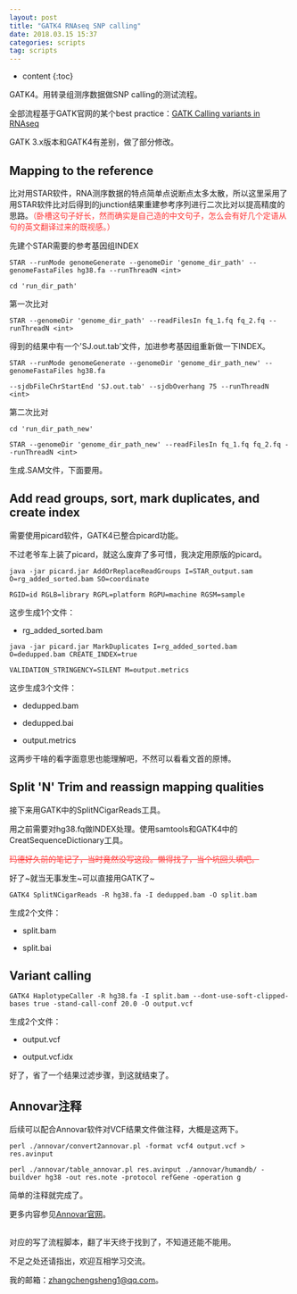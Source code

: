 ```yaml
---
layout: post
title: "GATK4 RNAseq SNP calling"
date: 2018.03.15 15:37
categories: scripts
tag: scripts
---
```

* content
{:toc}


GATK4。用转录组测序数据做SNP calling的测试流程。

全部流程基于GATK官网的某个best practice：[GATK Calling variants in RNAseq](https://software.broadinstitute.org/gatk/documentation/article.php?id=3891)

GATK 3.x版本和GATK4有差别，做了部分修改。

## Mapping to the reference

比对用STAR软件，RNA测序数据的特点简单点说断点太多太散，所以这里采用了用STAR软件比对后得到的junction结果重建参考序列进行二次比对以提高精度的思路。<font color='#FF3333'>（卧槽这句子好长，然而确实是自己造的中文句子，怎么会有好几个定语从句的英文翻译过来的既视感。）</font>

先建个STAR需要的参考基因组INDEX

` STAR --runMode genomeGenerate --genomeDir 'genome_dir_path' --genomeFastaFiles hg38.fa --runThreadN <int> `

` cd 'run_dir_path' `

第一次比对

` STAR --genomeDir 'genome_dir_path' --readFilesIn fq_1.fq fq_2.fq --runThreadN <int> `

得到的结果中有一个'SJ.out.tab'文件，加进参考基因组重新做一下INDEX。

` STAR --runMode genomeGenerate --genomeDir 'genome_dir_path_new' --genomeFastaFiles hg38.fa `

` --sjdbFileChrStartEnd 'SJ.out.tab' --sjdbOverhang 75 --runThreadN <int> `

第二次比对

` cd 'run_dir_path_new' `

` STAR --genomeDir 'genome_dir_path_new' --readFilesIn fq_1.fq fq_2.fq --runThreadN <int> `

生成.SAM文件，下面要用。

## Add read groups, sort, mark duplicates, and create index

需要使用picard软件，GATK4已整合picard功能。

不过老爷车上装了picard，就这么废弃了多可惜，我决定用原版的picard。

` java -jar picard.jar AddOrReplaceReadGroups I=STAR_output.sam O=rg_added_sorted.bam SO=coordinate ` 

` RGID=id RGLB=library RGPL=platform RGPU=machine RGSM=sample `

这步生成1个文件：

* rg\_added\_sorted.bam

` java -jar picard.jar MarkDuplicates I=rg_added_sorted.bam O=dedupped.bam CREATE_INDEX=true `

` VALIDATION_STRINGENCY=SILENT M=output.metrics `

这步生成3个文件：

* dedupped.bam

* dedupped.bai

* output.metrics


这两步干啥的看字面意思也能理解吧，不然可以看看文首的原博。

## Split 'N' Trim and reassign mapping qualities

接下来用GATK中的SplitNCigarReads工具。

用之前需要对hg38.fq做INDEX处理。使用samtools和GATK4中的CreatSequenceDictionary工具。

<font color='#FF3333'><del>玛德好久前的笔记了，当时竟然没写这段。懒得找了，当个坑回头填吧。</del></font>

好了~就当无事发生~可以直接用GATK了~

` GATK4 SplitNCigarReads -R hg38.fa -I dedupped.bam -O split.bam `

生成2个文件：

* split.bam

* split.bai

## Variant calling

`GATK4 HaplotypeCaller -R hg38.fa -I split.bam --dont-use-soft-clipped-bases true -stand-call-conf 20.0 -O output.vcf `

生成2个文件：

* output.vcf

* output.vcf.idx

好了，省了一个结果过滤步骤，到这就结束了。

## Annovar注释

后续可以配合Annovar软件对VCF结果文件做注释，大概是这两下。

` perl ./annovar/convert2annovar.pl -format vcf4 output.vcf > res.avinput `

` perl ./annovar/table_annovar.pl res.avinput ./annovar/humandb/ -buildver hg38 -out res.note -protocol refGene -operation g `

简单的注释就完成了。

更多内容参见[Annovar官网](http://annovar.openbioinformatics.org/en/latest/)。

##

对应的写了流程脚本，翻了半天终于找到了，不知道还能不能用。

不足之处还请指出，欢迎互相学习交流。

我的邮箱：[zhangchengsheng1@qq.com](http://mail.qq.com)。
